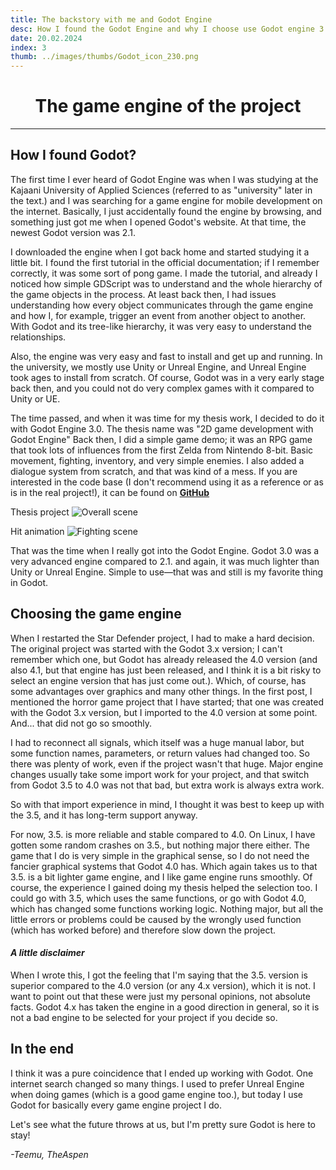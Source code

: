 ```yaml
---
title: The backstory with me and Godot Engine
desc: How I found the Godot Engine and why I choose use Godot engine 3.5. on the project?
date: 20.02.2024
index: 3
thumb: ../images/thumbs/Godot_icon_230.png
---
```


# <center> The game engine of the project </center>

---

## How I found Godot?

The first time I ever heard of Godot Engine was when I was studying at the Kajaani University of Applied Sciences (referred to as "university" later in the text.) and I was searching for a game engine for mobile development on the internet. Basically, I just accidentally found the engine by browsing, and something just got me when I opened Godot's website. At that time, the newest Godot version was 2.1.

I downloaded the engine when I got back home and started studying it a little bit. I found the first tutorial in the official documentation; if I remember correctly, it was some sort of pong game. I made the tutorial, and already I noticed how simple GDScript was to understand and the whole hierarchy of the game objects in the process. At least back then, I had issues understanding how every object communicates through the game engine and how I, for example, trigger an event from another object to another. With Godot and its tree-like hierarchy, it was very easy to understand the relationships.

Also, the engine was very easy and fast to install and get up and running. In the university, we mostly use Unity or Unreal Engine, and Unreal Engine took ages to install from scratch. Of course, Godot was in a very early stage back then, and you could not do very complex games with it compared to Unity or UE.

The time passed, and when it was time for my thesis work, I decided to do it with Godot Engine 3.0. The thesis name was "2D game development with Godot Engine" Back then, I did a simple game demo; it was an RPG game that took lots of influences from the first Zelda from Nintendo 8-bit. Basic movement, fighting, inventory, and very simple enemies. I also added a dialogue system from scratch, and that was kind of a mess. If you are interested in the code base (I don't recommend using it as a reference or as is in the real project!), it can be found on **[GitHub](https://github.com/TheAspen/TM_Thesis)**

Thesis project
![Overall scene](/images/post3/basic_scene.png "thesis demo scene")

Hit animation
![Fighting scene](/images/post3/meleeanim.png "thesis main character")

That was the time when I really got into the Godot Engine. Godot 3.0 was a very advanced engine compared to 2.1. and again, it was much lighter than Unity or Unreal Engine.
Simple to use—that was and still is my favorite thing in Godot.

## Choosing the game engine

When I restarted the Star Defender project, I had to make a hard decision. The original project was started with the Godot 3.x version; I can't remember which one, but Godot has already released the 4.0 version (and also 4.1, but that engine has just been released, and I think it is a bit risky to select an engine version that has just come out.). Which, of course, has some advantages over graphics and many other things. In the first post, I mentioned the horror game project that I have started; that one was created with the Godot 3.x version, but I imported to the 4.0 version at some point. And... that did not go so smoothly.

I had to reconnect all signals, which itself was a huge manual labor, but some function names, parameters, or return values had changed too. So there was plenty of work, even if the project wasn't that huge. Major engine changes usually take some import work for your project, and that switch from Godot 3.5 to 4.0 was not that bad, but extra work is always extra work.

So with that import experience in mind, I thought it was best to keep up with the 3.5, and it has long-term support anyway.

For now, 3.5. is more reliable and stable compared to 4.0. On Linux, I have gotten some random crashes on 3.5., but nothing major there either. The game that I do is very simple in the graphical sense, so I do not need the fancier graphical systems that Godot 4.0 has. Which again takes us to that 3.5. is a bit lighter game engine, and I like game engine runs smoothly.
Of course, the experience I gained doing my thesis helped the selection too. I could go with 3.5, which uses the same functions, or go with Godot 4.0, which has changed some functions working logic. Nothing major, but all the little errors or problems could be caused by the wrongly used function (which has worked before) and therefore slow down the project.

#### _A little disclaimer_

When I wrote this, I got the feeling that I'm saying that the 3.5. version is superior compared to the 4.0 version (or any 4.x version), which it is not. I want to point out that these were just my personal opinions, not absolute facts. Godot 4.x has taken the engine in a good direction in general, so it is not a bad engine to be selected for your project if you decide so.

## In the end

I think it was a pure coincidence that I ended up working with Godot. One internet search changed so many things. I used to prefer Unreal Engine when doing games (which is a good game engine too.), but today I use Godot for basically every game engine project I do.

Let's see what the future throws at us, but I'm pretty sure Godot is here to stay!

_-Teemu, TheAspen_
